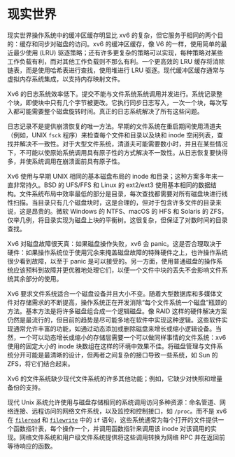 # 现实世界

现实世界操作系统中的缓冲区缓存明显比 xv6 的复杂，但它服务于相同的两个目的：缓存和同步对磁盘的访问。xv6 的缓冲区缓存，像 V6 的一样，使用简单的最近最少使用 (LRU) 驱逐策略；还有许多更复杂的策略可以实现，每种策略对某些工作负载有利，而对其他工作负载则不那么有利。一个更高效的 LRU 缓存将消除链表，而是使用哈希表进行查找，使用堆进行 LRU 驱逐。现代缓冲区缓存通常与虚拟内存系统集成，以支持内存映射文件。

Xv6 的日志系统效率低下。提交不能与文件系统系统调用并发进行。系统记录整个块，即使块中只有几个字节被更改。它执行同步日志写入，一次一个块，每次写入都可能需要整个磁盘旋转时间。真正的日志系统解决了所有这些问题。

日志记录不是提供崩溃恢复的唯一方法。早期的文件系统在重启期间使用清道夫（例如，UNIX `fsck` 程序）来检查每个文件和目录以及块和 inode 空闲列表，查找并解决不一致性。对于大型文件系统，清道夫可能需要数小时，并且在某些情况下，不可能以使原始系统调用具有原子性的方式解决不一致性。从日志恢复要快得多，并使系统调用在崩溃面前具有原子性。

Xv6 使用与早期 UNIX 相同的基本磁盘布局的 inode 和目录；这种方案多年来一直非常持久。BSD 的 UFS/FFS 和 Linux 的 ext2/ext3 使用基本相同的数据结构。文件系统布局中效率最低的部分是目录，每次查找都需要对所有磁盘块进行线性扫描。当目录只有几个磁盘块时，这是合理的，但对于包含许多文件的目录来说，这是昂贵的。微软 Windows 的 NTFS、macOS 的 HFS 和 Solaris 的 ZFS，仅举几例，将目录实现为磁盘上块的平衡树。这很复杂，但保证了对数时间的目录查找。

Xv6 对磁盘故障很天真：如果磁盘操作失败，xv6 会 panic。这是否合理取决于硬件：如果操作系统位于使用冗余来掩盖磁盘故障的特殊硬件之上，也许操作系统很少看到故障，以至于 panic 是可以接受的。另一方面，使用普通磁盘的操作系统应该预料到故障并更优雅地处理它们，以便一个文件中块的丢失不会影响文件系统其余部分的使用。

Xv6 要求文件系统适合一个磁盘设备并且大小不变。随着大型数据库和多媒体文件对存储需求的不断提高，操作系统正在开发消除“每个文件系统一个磁盘”瓶颈的方法。基本方法是将许多磁盘组合成一个逻辑磁盘。像 RAID 这样的硬件解决方案仍然是最流行的，但目前的趋势是尽可能多地在软件中实现这种逻辑。这些软件实现通常允许丰富的功能，如通过动态添加或删除磁盘来增长或缩小逻辑设备。当然，一个可以动态增长或缩小的存储层需要一个可以做同样事情的文件系统：xv6 使用的固定大小的 inode 块数组在这样的环境中效果不佳。将磁盘管理与文件系统分开可能是最清晰的设计，但两者之间复杂的接口导致一些系统，如 Sun 的 ZFS，将它们结合起来。

Xv6 的文件系统缺少现代文件系统的许多其他功能；例如，它缺少对快照和增量备份的支持。

现代 Unix 系统允许使用与磁盘存储相同的系统调用访问多种资源：命名管道、网络连接、远程访问的网络文件系统，以及监控和控制接口，如 `/proc`。而不是 xv6 在 [`fileread`](/source/xv6-riscv/kernel/defs.h) 和 [`filewrite`](/source/xv6-riscv/kernel/defs.h) 中的 `if` 语句，这些系统通常为每个打开的文件提供一个函数指针表，每个操作一个，并调用函数指针来调用该 inode 对该调用的实现。网络文件系统和用户级文件系统提供将这些调用转换为网络 RPC 并在返回前等待响应的函数。